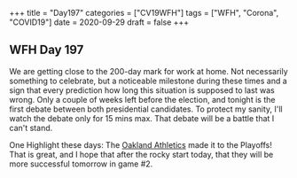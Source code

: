 +++
title = "Day197"
categories = ["CV19WFH"]
tags = ["WFH", "Corona", "COVID19"]
date = 2020-09-29
draft = false
+++

## WFH Day 197

We are getting close to the 200-day mark for work at home. Not necessarily something to celebrate, but a noticeable milestone during these times and a sign that every prediction how long this situation is supposed to last was wrong.
Only a couple of weeks left before the election, and tonight is the first debate between both presidential candidates. To protect my sanity, I'll watch the debate only for 15 mins max. That debate will be a battle that I can't stand.

One Highlight these days: The [Oakland Athletics](https://www.mlb.com/athletics) made it to the Playoffs! That is great, and I hope that after the rocky start today, that they will be more successful tomorrow in game #2.
